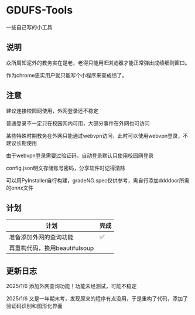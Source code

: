 # GDUFS-Tools

一些自己写的小工具

## 说明

众所周知泥外的教务实在是老，老得只能用IE浏览器才能正常弹出成绩细则窗口。

作为chrome忠实用户就只能写个小程序来查成绩了。

## 注意

建议连接校园网使用，外网登录还不稳定

普通登录不一定只在校园网内可用，大部分事件在外网也可访问

某些特殊时期教务在外网只能通过webvpn访问，此时可以使用webvpn登录，不建议长期使用

由于webvpn登录需要过验证码，自动登录默认只使用校园网登录

config.json明文存储账号密码，分享软件时记得清除

可以用PyInstaller自行构建，gradeNG.spec仅供参考，需自行添加ddddocr所需的onnx文件

## 计划

| 计划                          | 完成 |
| ----------------------------- | ---- |
| 准备添加外网的查询功能        | ✅    |
| 再重构代码，换用beautifulsoup |      |



## 更新日志

2025/1/6 添加外网查询功能！功能未经测试，可能不稳定

2025/1/6 又是一年期末考，发现原来的程序有点没用，于是重构了代码，添加了验证码识别和图形化界面
